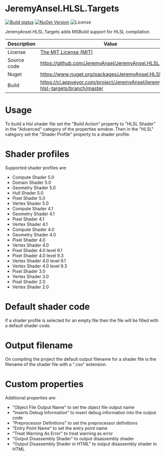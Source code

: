# JeremyAnsel.HLSL.Targets

[![Build status](https://ci.appveyor.com/api/projects/status/hs5p3wsrvaj87kib/branch/master?svg=true)](https://ci.appveyor.com/project/JeremyAnsel/jeremyansel-hlsl-targets/branch/master)
[![NuGet Version](https://img.shields.io/nuget/v/JeremyAnsel.HLSL.Targets)](https://www.nuget.org/packages/JeremyAnsel.HLSL.Targets)
![License](https://img.shields.io/github/license/JeremyAnsel/JeremyAnsel.HLSL.Targets)

JeremyAnsel.HLSL.Targets adds MSBuild support for HLSL compilation.

Description     | Value
----------------|----------------
License         | [The MIT License (MIT)](https://github.com/JeremyAnsel/JeremyAnsel.HLSL.Targets/blob/master/LICENSE.txt)
Source code     | https://github.com/JeremyAnsel/JeremyAnsel.HLSL.Targets
Nuget           | https://www.nuget.org/packages/JeremyAnsel.HLSL.Targets
Build           | https://ci.appveyor.com/project/JeremyAnsel/jeremyansel-hlsl-targets/branch/master

# Usage

To build a hlsl shader file set the "Build Action" property to "HLSL Shader" in the "Advanced" category of the properties window.
Then in the "HLSL" category set the "Shader Profile" property to a shader profile.

# Shader profiles

Supported shader profiles are:
- Compute Shader 5.0
- Domain Shader 5.0
- Geometry Shader 5.0
- Hull Shader 5.0
- Pixel Shader 5.0
- Vertex Shader 5.0
- Compute Shader 4.1
- Geometry Shader 4.1
- Pixel Shader 4.1
- Vertex Shader 4.1
- Compute Shader 4.0
- Geometry Shader 4.0
- Pixel Shader 4.0
- Vertex Shader 4.0
- Pixel Shader 4.0 level 9.1
- Pixel Shader 4.0 level 9.3
- Vertex Shader 4.0 level 9.1
- Vertex Shader 4.0 level 9.3
- Pixel Shader 3.0
- Vertex Shader 3.0
- Pixel Shader 2.0
- Vertex Shader 2.0

# Default shader code

If a shader profile is selected for an empty file then the file will be filled with a default shader code.

# Output filename

On compiling the project the default output filename for a shader file is the filename of the shader file with a ".cso" extension.

# Custom properties

Additional properties are:
- "Object File Output Name" to set the object file output name
- "Inserts Debug Information" to insert debug information into the output code
- "Preprocessor Definitions" to set the preprocessor definitions
- "Entry Point Name" to set the entry point name
- "Treat Warning As Error" to treat warning as error
- "Output Disassembly Shader" to output disassembly shader
- "Output Disassembly Shader in HTML" to output disassembly shader in HTML
